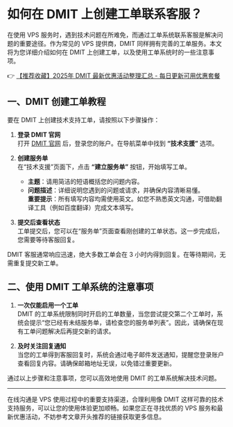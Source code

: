 # 如何在 DMIT 上创建工单联系客服？

在使用 VPS 服务时，遇到技术问题在所难免，而通过工单系统联系客服是解决问题的重要途径。作为常见的 VPS 提供商，DMIT 同样拥有完善的工单服务。本文将为您详细介绍如何在 DMIT 上创建工单，以及使用工单系统时的一些注意事项。

👉 [【推荐收藏】2025年 DMIT 最新优惠活动整理汇总 - 每日更新可用优惠套餐](https://bit.ly/dmit_coupon)

## 一、DMIT 创建工单教程

要在 DMIT 上创建技术支持工单，请按照以下步骤操作：

1. **登录 DMIT 官网**  
   打开 [DMIT 官网](https://bit.ly/dmit_coupon) 后，登录您的账户。在导航菜单中找到 **“技术支援”** 选项。

2. **创建服务单**  
   在“技术支援”页面下，点击 **“建立服务单”** 按钮，开始填写工单。  
   - **主题**：请用简洁的短语概括您的问题内容。  
   - **问题描述**：详细说明您遇到的问题或请求，并确保内容清晰易懂。  
   **重要提示**：所有填写内容均需使用英文。如您不熟悉英文沟通，可借助翻译工具（例如百度翻译）完成文本填写。

3. **提交后查看状态**  
   工单提交后，您可以在“服务单”页面查看刚创建的工单状态。这一步完成后，您需要等待客服回复。

DMIT 客服通常响应迅速，绝大多数工单会在 3 小时内得到回复。在等待期间，无需重复提交新工单。

## 二、使用 DMIT 工单系统的注意事项

1. **一次仅能启用一个工单**  
   DMIT 的工单系统限制同时开启的工单数量，当您尝试提交第二个工单时，系统会提示“您已经有未结服务单，请检查您的服务单列表”。因此，请确保在现有工单问题解决后再提交新的请求。

2. **及时关注回复通知**  
   当您的工单得到客服回复时，系统会通过电子邮件发送通知，提醒您登录账户查看回复内容。请确保邮箱地址无误，以免错过重要更新。

通过以上步骤和注意事项，您可以高效地使用 DMIT 的工单系统解决技术问题。

---
在线沟通是 VPS 使用过程中的重要支持渠道，合理利用像 DMIT 这样可靠的技术支持服务，可以让您的使用体验更加顺畅。如果您正在寻找优质的 VPS 服务和最新优惠活动，不妨参考文章开头推荐的链接获取更多信息。